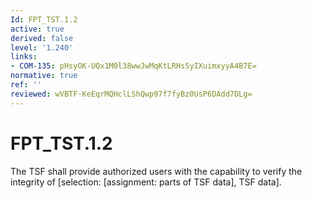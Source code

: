 ```yaml
---
Id: FPT_TST.1.2
active: true
derived: false
level: '1.240'
links:
- COM-135: pHsyOK-UQx1M0l38wwJwMqKtLRHsSyIXuimxyyA4B7E=
normative: true
ref: ''
reviewed: wVBTF-KeEqrMQHclLShQwp97f7fyBz0UsP6DAdd7DLg=
---
```


# FPT_TST.1.2

The TSF shall provide authorized users with the capability to verify the integrity of [selection: [assignment: parts of TSF data], TSF data].